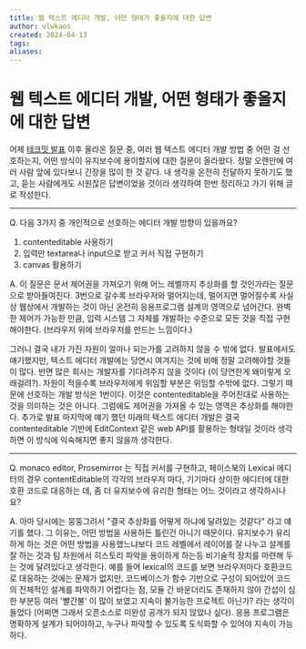 ```yaml
---
title: 웹 텍스트 에디터 개발, 어떤 형태가 좋을지에 대한 답변
author: vlwkaos
created: 2024-04-13
tags: 
aliases:
---
```

# 웹 텍스트 에디터 개발, 어떤 형태가 좋을지에 대한 답변

어제 [테크밋 발표](https://tech.kakao.com/2024/03/20/kakao-tech-meet-5/) 이후 올라온 질문 중, 여러 웹 텍스트 에디터 개발 방법 중 어떤 걸 선호하는지, 어떤 방식이 유지보수에 용이할지에 대한 질문이 올라왔다. 정말 오랜만에 여러 사람 앞에 있다보니 긴장을 많이 한 것 같다. 내 생각을 온전히 전달하지 못하기도 했고, 듣는 사람에게도 시원찮은 답변이었을 것이라 생각하여 한번 정리하고 가기 위해 글로 작성한다. 

---

Q. 다음 3가지 중 개인적으로 선호하는 에디터 개발 방향이 있을까요?

1. contenteditable 사용하기
2. 입력만 textarea나 input으로 받고 커서 직접 구현하기
3. canvas 활용하기

A. 이 질문은 문서 제어권을 가져오기 위해 어느 레벨까지 추상화를 할 것인가라는 질문으로 받아들여진다.
3번으로 갈수록 브라우저와 멀어지는데, 멀어지면 멀어질수록 사실상 웹상에서 개발하는 것이 아닌 온전히 응용프로그램 설계의 영역으로 넘어간다. 완벽한 제어가 가능한 만큼, 입력 시스템 그 자체를 개발하는 수준으로 모든 것을 직접 구현해야한다. (브라우저 위에 브라우저를 만드는 느낌이다.)

그러니 결국 내가 가진 자원이 얼마나 되는가를 고려하지 않을 수 밖에 없다. 발표에서도 얘기했지만, 텍스트 에디터 개발에는 당연시 여겨지는 것에 비해 정말 고려해야할 것들이 많다. 반면 많은 회사는 개발자를 기다려주지 않을 것이다 (이 당연한게 왜이렇게 오래걸려?). 자원이 적을수록 브라우저에게 위임할 부분은 위임할 수밖에 없다. 그렇기 때문에 선호하는 개발 방식은 1번이다. 이것은 contenteditable을 주어진대로 사용하는 것을 의미하는 것은 아니다. 그럼에도 제어권을 가져올 수 있는 영역은 추상화를 해야한다. 추가로 발표 마지막에 얘기 했던 미래의 텍스트 에디터 개발은 결국 contenteditable 기반에 EditContext 같은 web API를 활용하는 형태일 것이라 생각하면 이 방식에 익숙해지면 좋지 않을까 생각한다.

---

Q. monaco editor, Prosemirror 는 직접 커서를 구현하고, 페이스북의 Lexical 에디터의 경우 contentEditable의 각각의 브라우저 마다, 기기마다 상이한 에디터에 대한 호환 코드로 대응하는 데, 좀 더 유지보수에 유리한 형태는 어느 것이라고 생각하시나요?

A. 아마 당시에는 뭉뚱그려서 "결국 추상화를 어떻게 하냐에 달려있는 것같다" 라고 얘기를 했다. 그 이유는, 어떤 방법을 사용하든 틀린건 아니기 때문이다. 유지보수가 유리하게 하는 것은 어떤 방법을 사용했느냐보다 코드 레벨에서 레이어를 잘 나누고 설계를 잘 하는 것과 팀 차원에서 히스토리 파악을 용이하게 하는등 비기술적 장치를 마련해 두는 것에 달려있다고 생각한다. 예를 들어 lexical의 코드를 보면 브라우저마다 호환코드로 대응하는 것에는 문제가 없지만, 코드베이스가 함수 기반으로 구성이 되어있어 코드의 전체적인 설계를 파악하기 어렵다는 점, 모듈 간 바운더리도 존재하지 않아 간섭이 심한 부분등 여러 '빨간불' 이 많이 보였고 지속이 불가능한 프로젝트 아닌가? 라는 생각이 들었다 (어쩌면 그래서 오픈소스로 미완성 공개가 되지 않았나 싶다). 응용 프로그램은 명확하게 설계가 되어야하고, 누구나 파악할 수 있도록 도식화할 수 있어야 지속이 가능하다. 
